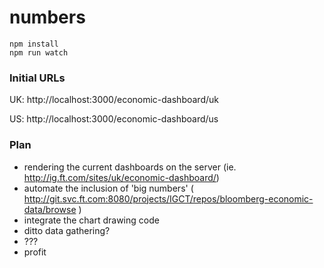 # numbers

```
npm install
npm run watch
```

### Initial URLs

UK: http://localhost:3000/economic-dashboard/uk

US: http://localhost:3000/economic-dashboard/us

### Plan

 * rendering the current dashboards on the server (ie. http://ig.ft.com/sites/uk/economic-dashboard/)
 * automate the inclusion of 'big numbers' ( http://git.svc.ft.com:8080/projects/IGCT/repos/bloomberg-economic-data/browse )
 * integrate the chart drawing code
 * ditto data gathering?
 * ???
 * profit

